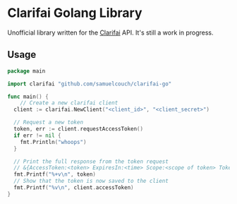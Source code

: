 # Clarifai Golang Library

Unofficial library written for the [Clarifai](http://www.clarifai.com) API. It's still a work in progress.

## Usage
```go
package main

import clarifai "github.com/samuelcouch/clarifai-go"

func main() {
	// Create a new clarifai client
  client := clarifai.NewClient("<client_id>", "<client_secret>")

  // Request a new token
  token, err := client.requestAccessToken()
  if err != nil {
    fmt.Println("whoops")
  }

  // Print the full response from the token request
  // &{AccessToken:<token> ExpiresIn:<time> Scope:<scope of token> TokenType:Bearer}
  fmt.Printf("%+v\n", token)
  // Show that the token is now saved to the client
  fmt.Printf("%v\n", client.accessToken)
}
```
